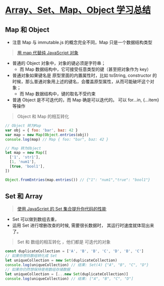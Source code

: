 # [Array、Set、Map、Object 学习总结](https://segmentfault.com/a/1190000013872260)

## Map 和 Object

- 注意 Map 与 immutable.js 的概念完全不同，Map 只是一个数据结构类型

> [用 map 代替纯 JavaScript 对象](https://juejin.im/post/5db6c145e51d452a08462e9b)

- 普通的 Object 对象中，对象的键必须是字符串；
  - 而 Map 数据结构中，它可接受任意类型的键（甚至把对象作为 key）
- 普通对象如果键名是 原型里面的内置属性时，比如 toString, constructor 的时候，那么普通对象用上述的键名，会覆盖原型属性，从而可能破坏这个对象；
  - 而 Map 数据结构中，键的取名不受约束
- 普通 Object 是不可迭代的，而 Map 确是可以迭代的。 可以 for...in, {...item}等操作

> Object 和 Map 的相互转化

```js
// Object 转为Map
var obj = { foo: 'bar', baz: 42 }
var map = new Map(Object.entries(obj))
console.log(map) // Map { foo: "bar", baz: 42 }

// Map 转为Object
let map = new Map([
  ['1', 'str1'],
  [1, 'num1'],
  [true, 'bool1'],
])

Object.fromEntries(map.entries()) // {"1": "num1","true": "bool1"}
```

## Set 和 Array

> [使用 JavaScript 的 Set 集合提升你代码的性能](https://zhuanlan.zhihu.com/p/62178971)

- Set 可以做到数组去重，
- 运用 Set 进行增删改查的时候, 需要很长数据时， 其运行时速度就体现出来了。

> Set 和 数组的相互转化 ，他们都是 可迭代的对象

```js
const duplicateCollection = ['A', 'B', 'B', 'C', 'D', 'B', 'C']
// 如果你想将数组转化成 Set
let uniqueCollection = new Set(duplicateCollection)
console.log(uniqueCollection) // 结果: Set(4) {"A", "B", "C", "D"}
// 如果你仍然想保持使用数组存储数据
let uniqueCollection = [...new Set(duplicateCollection)]
console.log(uniqueCollection) // 结果: ["A", "B", "C", "D"]
```
